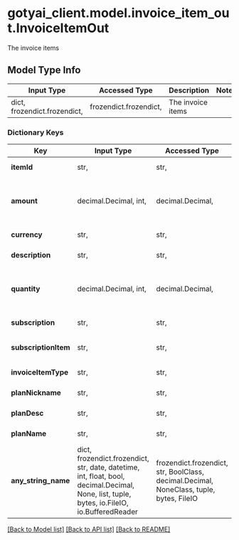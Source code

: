 # gotyai_client.model.invoice_item_out.InvoiceItemOut

The invoice items

## Model Type Info
Input Type | Accessed Type | Description | Notes
------------ | ------------- | ------------- | -------------
dict, frozendict.frozendict,  | frozendict.frozendict,  | The invoice items | 

### Dictionary Keys
Key | Input Type | Accessed Type | Description | Notes
------------ | ------------- | ------------- | ------------- | -------------
**itemId** | str,  | str,  | The invoice item. | [optional] 
**amount** | decimal.Decimal, int,  | decimal.Decimal,  | The item amount. | [optional] value must be a 64 bit integer
**currency** | str,  | str,  | The item currency. | [optional] 
**description** | str,  | str,  | The item description. | [optional] 
**quantity** | decimal.Decimal, int,  | decimal.Decimal,  | The item quantity. | [optional] value must be a 64 bit integer
**subscription** | str,  | str,  | The subscription. | [optional] 
**subscriptionItem** | str,  | str,  | The subscription item. | [optional] 
**invoiceItemType** | str,  | str,  | The invoice item type. | [optional] 
**planNickname** | str,  | str,  | The API plan nickname. | [optional] 
**planDesc** | str,  | str,  | The API plan desc. | [optional] 
**planName** | str,  | str,  | The API plan name. | [optional] 
**any_string_name** | dict, frozendict.frozendict, str, date, datetime, int, float, bool, decimal.Decimal, None, list, tuple, bytes, io.FileIO, io.BufferedReader | frozendict.frozendict, str, BoolClass, decimal.Decimal, NoneClass, tuple, bytes, FileIO | any string name can be used but the value must be the correct type | [optional]

[[Back to Model list]](../../README.md#documentation-for-models) [[Back to API list]](../../README.md#documentation-for-api-endpoints) [[Back to README]](../../README.md)

